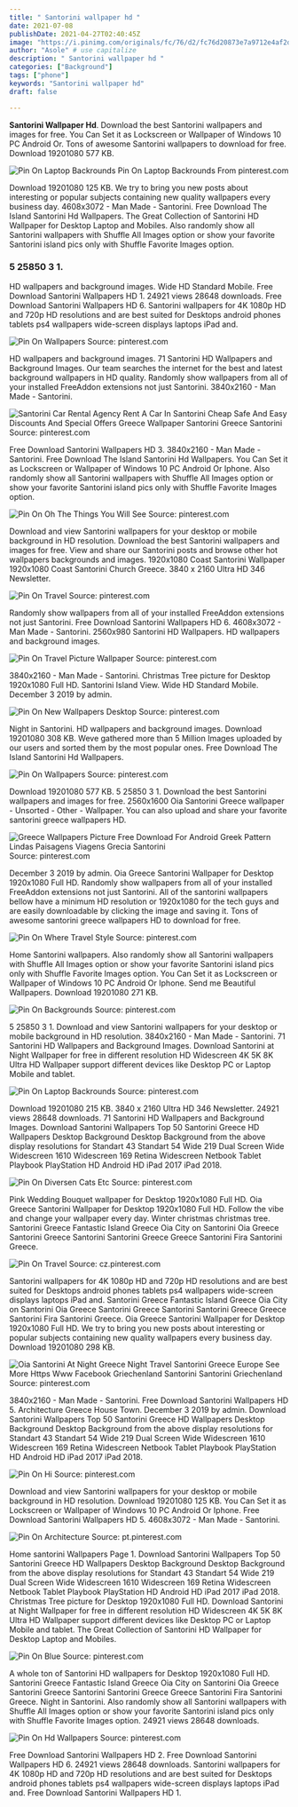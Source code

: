```yaml
---
title: " Santorini wallpaper hd "
date: 2021-07-08
publishDate: 2021-04-27T02:40:45Z
image: "https://i.pinimg.com/originals/fc/76/d2/fc76d20873e7a9712e4af2dd0dd5f9d5.jpg"
author: "Asole" # use capitalize
description: " Santorini wallpaper hd "
categories: ["Background"]
tags: ["phone"]
keywords: "Santorini wallpaper hd"
draft: false

---
```



**Santorini Wallpaper Hd**. Download the best Santorini wallpapers and images for free. You Can Set it as Lockscreen or Wallpaper of Windows 10 PC Android Or. Tons of awesome Santorini wallpapers to download for free. Download 19201080 577 KB.

![Pin On Laptop Backrounds](https://i.pinimg.com/736x/71/0c/1c/710c1c2c5b81a2612df4feb652f81b42.jpg "Pin On Laptop Backrounds")
Pin On Laptop Backrounds From pinterest.com


Download 19201080 125 KB. We try to bring you new posts about interesting or popular subjects containing new quality wallpapers every business day. 4608x3072 - Man Made - Santorini. Free Download The Island Santorini Hd Wallpapers. The Great Collection of Santorini HD Wallpaper for Desktop Laptop and Mobiles. Also randomly show all Santorini wallpapers with Shuffle All Images option or show your favorite Santorini island pics only with Shuffle Favorite Images option.

### 5 25850 3 1.

HD wallpapers and background images. Wide HD Standard Mobile. Free Download Santorini Wallpapers HD 1. 24921 views 28648 downloads. Free Download Santorini Wallpapers HD 6. Santorini wallpapers for 4K 1080p HD and 720p HD resolutions and are best suited for Desktops android phones tablets ps4 wallpapers wide-screen displays laptops iPad and.


![Pin On Wallpapers](https://i.pinimg.com/originals/ef/8f/8b/ef8f8bd7a354f204d2e0a0a00a127239.jpg "Pin On Wallpapers")
Source: pinterest.com

HD wallpapers and background images. 71 Santorini HD Wallpapers and Background Images. Our team searches the internet for the best and latest background wallpapers in HD quality. Randomly show wallpapers from all of your installed FreeAddon extensions not just Santorini. 3840x2160 - Man Made - Santorini.

![Santorini Car Rental Agency Rent A Car In Santorini Cheap Safe And Easy Discounts And Special Offers Greece Wallpaper Santorini Greece Santorini](https://i.pinimg.com/originals/22/fe/cf/22fecfbdbe618f0f99941ba066b6ea79.jpg "Santorini Car Rental Agency Rent A Car In Santorini Cheap Safe And Easy Discounts And Special Offers Greece Wallpaper Santorini Greece Santorini")
Source: pinterest.com

Free Download Santorini Wallpapers HD 3. 3840x2160 - Man Made - Santorini. Free Download The Island Santorini Hd Wallpapers. You Can Set it as Lockscreen or Wallpaper of Windows 10 PC Android Or Iphone. Also randomly show all Santorini wallpapers with Shuffle All Images option or show your favorite Santorini island pics only with Shuffle Favorite Images option.

![Pin On Oh The Things You Will See](https://i.pinimg.com/originals/b0/76/53/b07653cb7bdd3cf5f9bd365c6cb58f23.jpg "Pin On Oh The Things You Will See")
Source: pinterest.com

Download and view Santorini wallpapers for your desktop or mobile background in HD resolution. Download the best Santorini wallpapers and images for free. View and share our Santorini posts and browse other hot wallpapers backgrounds and images. 1920x1080 Coast Santorini Wallpaper 1920x1080 Coast Santorini Church Greece. 3840 x 2160 Ultra HD 346 Newsletter.

![Pin On Travel](https://i.pinimg.com/736x/c8/17/37/c81737882fd303ad05b30cab3b05170c.jpg "Pin On Travel")
Source: pinterest.com

Randomly show wallpapers from all of your installed FreeAddon extensions not just Santorini. Free Download Santorini Wallpapers HD 6. 4608x3072 - Man Made - Santorini. 2560x980 Santorini HD Wallpapers. HD wallpapers and background images.

![Pin On Travel Picture Wallpaper](https://i.pinimg.com/originals/47/ea/37/47ea37b0e16826e4421700face4b2358.jpg "Pin On Travel Picture Wallpaper")
Source: pinterest.com

3840x2160 - Man Made - Santorini. Christmas Tree picture for Desktop 1920x1080 Full HD. Santorini Island View. Wide HD Standard Mobile. December 3 2019 by admin.

![Pin On New Wallpapers Desktop](https://i.pinimg.com/originals/09/2e/39/092e3960cee2d6142f249191896a5b3e.jpg "Pin On New Wallpapers Desktop")
Source: pinterest.com

Night in Santorini. HD wallpapers and background images. Download 19201080 308 KB. Weve gathered more than 5 Million Images uploaded by our users and sorted them by the most popular ones. Free Download The Island Santorini Hd Wallpapers.

![Pin On Wallpapers](https://i.pinimg.com/originals/20/44/be/2044be061b025418f8d871748fe09e66.jpg "Pin On Wallpapers")
Source: pinterest.com

Download 19201080 577 KB. 5 25850 3 1. Download the best Santorini wallpapers and images for free. 2560x1600 Oia Santorini Greece wallpaper - Unsorted - Other - Wallpaper. You can also upload and share your favorite santorini greece wallpapers HD.

![Greece Wallpapers Picture Free Download For Android Greek Pattern Lindas Paisagens Viagens Grecia Santorini](https://i.pinimg.com/originals/d3/3e/b5/d33eb53a130c031d9579994a4813b8fb.jpg "Greece Wallpapers Picture Free Download For Android Greek Pattern Lindas Paisagens Viagens Grecia Santorini")
Source: pinterest.com

December 3 2019 by admin. Oia Greece Santorini Wallpaper for Desktop 1920x1080 Full HD. Randomly show wallpapers from all of your installed FreeAddon extensions not just Santorini. All of the santorini wallpapers bellow have a minimum HD resolution or 1920x1080 for the tech guys and are easily downloadable by clicking the image and saving it. Tons of awesome santorini greece wallpapers HD to download for free.

![Pin On Where Travel Style](https://i.pinimg.com/originals/5a/9f/03/5a9f030dd5950d5b1a6ed8d6e9ac6a60.jpg "Pin On Where Travel Style")
Source: pinterest.com

Home Santorini wallpapers. Also randomly show all Santorini wallpapers with Shuffle All Images option or show your favorite Santorini island pics only with Shuffle Favorite Images option. You Can Set it as Lockscreen or Wallpaper of Windows 10 PC Android Or Iphone. Send me Beautiful Wallpapers. Download 19201080 271 KB.

![Pin On Backgrounds](https://i.pinimg.com/originals/6e/45/cc/6e45cc643d29c68c5e94836fbb3d3d4f.jpg "Pin On Backgrounds")
Source: pinterest.com

5 25850 3 1. Download and view Santorini wallpapers for your desktop or mobile background in HD resolution. 3840x2160 - Man Made - Santorini. 71 Santorini HD Wallpapers and Background Images. Download Santorini at Night Wallpaper for free in different resolution HD Widescreen 4K 5K 8K Ultra HD Wallpaper support different devices like Desktop PC or Laptop Mobile and tablet.

![Pin On Laptop Backrounds](https://i.pinimg.com/736x/71/0c/1c/710c1c2c5b81a2612df4feb652f81b42.jpg "Pin On Laptop Backrounds")
Source: pinterest.com

Download 19201080 215 KB. 3840 x 2160 Ultra HD 346 Newsletter. 24921 views 28648 downloads. 71 Santorini HD Wallpapers and Background Images. Download Santorini Wallpapers Top 50 Santorini Greece HD Wallpapers Desktop Background Desktop Background from the above display resolutions for Standart 43 Standart 54 Wide 219 Dual Screen Wide Widescreen 1610 Widescreen 169 Retina Widescreen Netbook Tablet Playbook PlayStation HD Android HD iPad 2017 iPad 2018.

![Pin On Diversen Cats Etc](https://i.pinimg.com/originals/36/f8/5b/36f85b1cec1adb428ccf98b19df82ba9.jpg "Pin On Diversen Cats Etc")
Source: pinterest.com

Pink Wedding Bouquet wallpaper for Desktop 1920x1080 Full HD. Oia Greece Santorini Wallpaper for Desktop 1920x1080 Full HD. Follow the vibe and change your wallpaper every day. Winter christmas christmas tree. Santorini Greece Fantastic Island Greece Oia City on Santorini Oia Greece Santorini Greece Santorini Santorini Greece Greece Santorini Fira Santorini Greece.

![Pin On Travel](https://i.pinimg.com/originals/44/51/06/445106b16496ba2d449f620c055eb7fe.jpg "Pin On Travel")
Source: cz.pinterest.com

Santorini wallpapers for 4K 1080p HD and 720p HD resolutions and are best suited for Desktops android phones tablets ps4 wallpapers wide-screen displays laptops iPad and. Santorini Greece Fantastic Island Greece Oia City on Santorini Oia Greece Santorini Greece Santorini Santorini Greece Greece Santorini Fira Santorini Greece. Oia Greece Santorini Wallpaper for Desktop 1920x1080 Full HD. We try to bring you new posts about interesting or popular subjects containing new quality wallpapers every business day. Download 19201080 298 KB.

![Oia Santorini At Night Greece Night Travel Santorini Greece Europe See More Https Www Facebook Griechenland Santorini Santorini Griechenland](https://i.pinimg.com/originals/75/ad/a1/75ada101cbfbebf4cf8985fcc927dcd1.jpg "Oia Santorini At Night Greece Night Travel Santorini Greece Europe See More Https Www Facebook Griechenland Santorini Santorini Griechenland")
Source: pinterest.com

3840x2160 - Man Made - Santorini. Free Download Santorini Wallpapers HD 5. Architecture Greece House Town. December 3 2019 by admin. Download Santorini Wallpapers Top 50 Santorini Greece HD Wallpapers Desktop Background Desktop Background from the above display resolutions for Standart 43 Standart 54 Wide 219 Dual Screen Wide Widescreen 1610 Widescreen 169 Retina Widescreen Netbook Tablet Playbook PlayStation HD Android HD iPad 2017 iPad 2018.

![Pin On Hi](https://i.pinimg.com/originals/e2/6f/ee/e26feecda12a9d143b31ffc8fad9482e.jpg "Pin On Hi")
Source: pinterest.com

Download and view Santorini wallpapers for your desktop or mobile background in HD resolution. Download 19201080 125 KB. You Can Set it as Lockscreen or Wallpaper of Windows 10 PC Android Or Iphone. Free Download Santorini Wallpapers HD 5. 4608x3072 - Man Made - Santorini.

![Pin On Architecture](https://i.pinimg.com/originals/1e/58/b2/1e58b20063e731881608825ca9743f26.jpg "Pin On Architecture")
Source: pt.pinterest.com

Home santorini Wallpapers Page 1. Download Santorini Wallpapers Top 50 Santorini Greece HD Wallpapers Desktop Background Desktop Background from the above display resolutions for Standart 43 Standart 54 Wide 219 Dual Screen Wide Widescreen 1610 Widescreen 169 Retina Widescreen Netbook Tablet Playbook PlayStation HD Android HD iPad 2017 iPad 2018. Christmas Tree picture for Desktop 1920x1080 Full HD. Download Santorini at Night Wallpaper for free in different resolution HD Widescreen 4K 5K 8K Ultra HD Wallpaper support different devices like Desktop PC or Laptop Mobile and tablet. The Great Collection of Santorini HD Wallpaper for Desktop Laptop and Mobiles.

![Pin On Blue](https://i.pinimg.com/originals/0d/f1/8a/0df18ad8bc0186289722721719c9435a.jpg "Pin On Blue")
Source: pinterest.com

A whole ton of Santorini HD wallpapers for Desktop 1920x1080 Full HD. Santorini Greece Fantastic Island Greece Oia City on Santorini Oia Greece Santorini Greece Santorini Santorini Greece Greece Santorini Fira Santorini Greece. Night in Santorini. Also randomly show all Santorini wallpapers with Shuffle All Images option or show your favorite Santorini island pics only with Shuffle Favorite Images option. 24921 views 28648 downloads.

![Pin On Hd Wallpapers](https://i.pinimg.com/originals/fc/76/d2/fc76d20873e7a9712e4af2dd0dd5f9d5.jpg "Pin On Hd Wallpapers")
Source: pinterest.com

Free Download Santorini Wallpapers HD 2. Free Download Santorini Wallpapers HD 6. 24921 views 28648 downloads. Santorini wallpapers for 4K 1080p HD and 720p HD resolutions and are best suited for Desktops android phones tablets ps4 wallpapers wide-screen displays laptops iPad and. Free Download Santorini Wallpapers HD 1.

